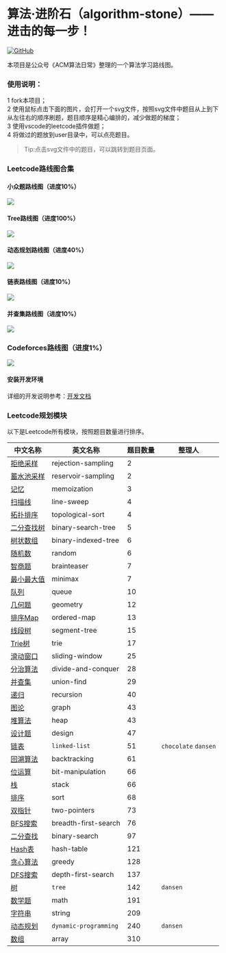 # 算法·进阶石（algorithm-stone）—— 进击的每一步！

<p align='left'>
<a href="https://github.com/acm-clan/algorithm-stone" target="_blank"><img alt="GitHub" src="https://img.shields.io/github/stars/acm-clan/algorithm-stone?label=Stars&style=flat-square&logo=GitHub"></a>
</p>

本项目是公众号《ACM算法日常》整理的一个算法学习路线图。

### 使用说明：
1 fork本项目；  
2 使用鼠标点击下面的图片，会打开一个svg文件，按照svg文件中题目从上到下从左往右的顺序刷题，题目顺序是精心编排的，减少做题的梯度；  
3 使用vscode的leetcode插件做题；  
4 将做过的题放到user目录中，可以点亮题目。  

> Tip:点击svg文件中的题目，可以跳转到题目页面。

### Leetcode路线图合集

#### 小众题路线图（进度10%）
<img src="https://raw.githubusercontent.com/acm-clan/algorithm-stone/main/images/leetcode_mini.svg">

#### Tree路线图（进度100%）
<img src="https://raw.githubusercontent.com/acm-clan/algorithm-stone/main/images/leetcode_tree.svg">

#### 动态规划路线图（进度40%）
<img src="https://raw.githubusercontent.com/acm-clan/algorithm-stone/main/images/leetcode_dp.svg">

#### 链表路线图（进度10%）
<img src="https://raw.githubusercontent.com/acm-clan/algorithm-stone/main/images/leetcode_linked_list.svg">

#### 并查集路线图（进度10%）
<img src="https://raw.githubusercontent.com/acm-clan/algorithm-stone/main/images/leetcode_union_find.svg">

### Codeforces路线图（进度1%）
<img src="https://raw.githubusercontent.com/acm-clan/algorithm-stone/main/images/codeforces.svg">


#### 安装开发环境

详细的开发说明参考：[开发文档](https://github.com/acm-clan/algorithm-stone/blob/main/docs/dev_zh.md)

### Leetcode规划模块
以下是Leetcode所有模块，按照题目数量进行排序。  

| 中文名称 | 英文名称 | 题目数量 | 整理人 |
| ---- | ---- | ---- | ---- |
|[拒绝采样](https://leetcode-cn.com/tag/rejection-sampling)| rejection-sampling| 2 | |  
|[蓄水池采样](https://leetcode-cn.com/tag/reservoir-sampling)| reservoir-sampling | 2 | |  
|[记忆](https://leetcode-cn.com/tag/memoization)| memoization | 3 | |  
|[扫描线](https://leetcode-cn.com/tag/line-sweep)| line-sweep | 4 | |  
|[拓扑排序](https://leetcode-cn.com/tag/topological-sort)| topological-sort | 4 | |  
|[二分查找树](https://leetcode-cn.com/tag/binary-search-tree)| binary-search-tree | 5 | |  
|[树状数组](https://leetcode-cn.com/tag/binary-indexed-tree)| binary-indexed-tree | 6 | |  
|[随机数](https://leetcode-cn.com/tag/random)| random  | 6 | |
|[智商题](https://leetcode-cn.com/tag/brainteaser)| brainteaser  | 7 | |
|[最小最大值](https://leetcode-cn.com/tag/minimax)| minimax  | 7 | |
|[队列](https://leetcode-cn.com/tag/queue)| queue  | 10 | |
|[几何题](https://leetcode-cn.com/tag/geometry)| geometry  | 12 | |
|[排序Map](https://leetcode-cn.com/tag/ordered-map)| ordered-map  | 13 | |
|[线段树](https://leetcode-cn.com/tag/segment-tree)| segment-tree  | 15 | |
|[Trie树](https://leetcode-cn.com/tag/trie)| trie  | 17 | |
|[滑动窗口](https://leetcode-cn.com/tag/sliding-window)| sliding-window  | 25 | |
|[分治算法](https://leetcode-cn.com/tag/divide-and-conquer)| divide-and-conquer  | 28 | |
|[并查集](https://leetcode-cn.com/tag/union-find)| union-find  |  29  | |
|[递归](https://leetcode-cn.com/tag/recursion)| recursion  | 40 | |
|[图论](https://leetcode-cn.com/tag/graph)| graph  | 43 | |
|[堆算法](https://leetcode-cn.com/tag/heap)| heap  |43  | |
|[设计题](https://leetcode-cn.com/tag/design)| design  | 47 | |
|[链表](https://leetcode-cn.com/tag/linked-list)| `linked-list` | 51 |`chocolate` `dansen` |
|[回溯算法](https://leetcode-cn.com/tag/backtracking)| backtracking  | 61 | |
|[位运算](https://leetcode-cn.com/tag/bit-manipulation)| bit-manipulation  | 66 | |
|[栈](https://leetcode-cn.com/tag/stack)| stack  | 66 | |
|[排序](https://leetcode-cn.com/tag/sort)| sort  |68  | |
|[双指针](https://leetcode-cn.com/tag/two-pointers)| two-pointers  | 73 | |
|[BFS搜索](https://leetcode-cn.com/tag/breadth-first-search)| breadth-first-search  | 76 | |
|[二分查找](https://leetcode-cn.com/tag/binary-search)| binary-search  | 97 | |
|[Hash表](https://leetcode-cn.com/tag/hash-table)| hash-table  | 121 | |
|[贪心算法](https://leetcode-cn.com/tag/greedy)| greedy  | 128 | |
|[DFS搜索](https://leetcode-cn.com/tag/depth-first-search)| depth-first-search  | 137 | |
|[树](https://leetcode-cn.com/tag/tree)| `tree`  | 142 |`dansen` |
|[数学题](https://leetcode-cn.com/tag/math)| math  | 191 | |
|[字符串](https://leetcode-cn.com/tag/string)| string  | 209 | |
|[动态规划](https://leetcode-cn.com/tag/dynamic-programming)| `dynamic-programming` | 240 |`dansen` |
|[数组](https://leetcode-cn.com/tag/array)| array|310  | |